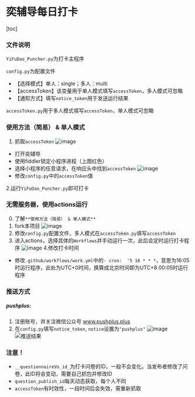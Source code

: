 # 奕辅导每日打卡

[toc]
### 文件说明
`YiFuDao_Puncher.py`为打卡主程序  

`config.py`为配置文件  
* 【选择模式】单人：single；多人：multi
* 【accessToken】该变量用于单人模式填写`accessToken`，多人模式可忽略
* 【通知方式】填写`notice_token`用于发送运行结果 

`accessToken.py`用于多人模式填写`accessToken`，单人模式可忽略


### 使用方法（简易） & 单人模式
1. 抓取`accessToken`
![image](https://user-images.githubusercontent.com/50775291/188295787-c79cba73-c6eb-4fab-83a0-10495e4d807c.png)
* 打开奕辅导
* 使用fiddler锁定小程序进程（上图红色）
* 选择小程序的任意请求，在响应头中找到`accessToken`
![image](https://user-images.githubusercontent.com/50775291/188295461-73512179-0372-4be9-adc6-5a401a0f8ad8.png)
* 修改`config.py`中的`accessToken`值  

2.运行`YiFuDao_Puncher.py`即可打卡

### 无需服务器，使用actions运行
0. 了解`**使用方法（简易） & 单人模式**`
1. fork本项目
![image](https://user-images.githubusercontent.com/50775291/188301110-1bb7359c-eeb8-4474-80d3-540b51c2aeee.png)
2. 修改`config.py`配置文件，多人模式在`accessToken.py`填写`accessToken`
3. 进入actions，选择具体的`Workflows`并手动运行一次，此后会定时运行打卡程序
![image](https://user-images.githubusercontent.com/50775291/188301316-76be9bfc-385b-4432-afc0-2ca59e6f18e9.png)
4.修改打卡时间
* 修改`.github/workflows/work.yml`中的`- cron:  '5 16 * * *`，意思为16:05时运行程序，此处为UTC+0时间，换算成北京时间即为UTC+8 00:05时运行程序

### 推送方式
##### pushplus:
1. 注册账号，并关注微信公众号 www.pushplus.plus
2. 在`config.py`填写`notice_token`, `notice`设置为`"pushplus"`
![image](https://user-images.githubusercontent.com/50775291/188299451-b826d61b-f0ae-4b1f-adac-99e8e344d381.png)
![推送结果](https://user-images.githubusercontent.com/50775291/188299503-52c76ac6-022f-4ba6-8489-976af3f8919e.png)


### 注意！
* `__questionnaireVo_id_`为打卡问卷的ID，一般不会变化。当发布者修改了问卷，此ID将会变动，需要自己抓包并修改ID
* `question_publish_id`每天动态获取，每个人不同
* `accessToken`有时效性，一段时间后会失效，需重新抓取
